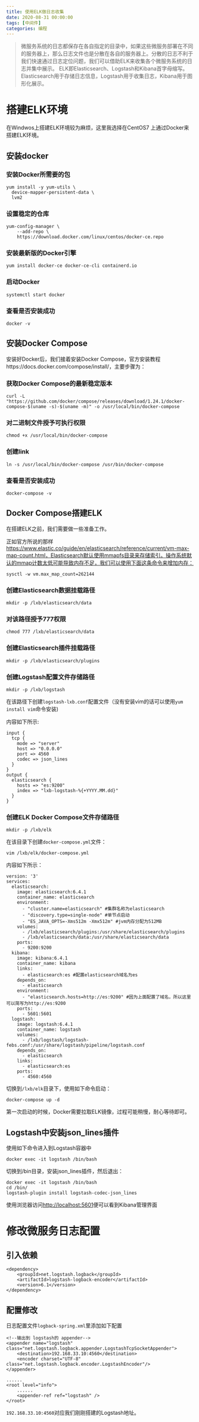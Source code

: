 ```yaml
---
title: 使用ELK做日志收集
date: 2020-08-31 00:00:00
tags: [中间件]
categories: 编程
---
```


>  微服务系统的日志都保存在各自指定的目录中，如果这些微服务部署在不同的服务器上，那么日志文件也是分散在各自的服务器上。分散的日志不利于我们快速通过日志定位问题，我们可以借助ELK来收集各个微服务系统的日志并集中展示。 
> ELK即Elasticsearch、Logstash和Kibana首字母缩写。Elasticsearch用于存储日志信息，Logstash用于收集日志，Kibana用于图形化展示。 

# 搭建ELK环境

 在Windwos上搭建ELK环境较为麻烦，这里我选择在CentOS7 上通过Docker来搭建ELK环境。

## 安装docker

###  安装Docker所需要的包 

```
yum install -y yum-utils \
  device-mapper-persistent-data \
  lvm2
```

###  设置稳定的仓库 

```
yum-config-manager \
    --add-repo \
    https://download.docker.com/linux/centos/docker-ce.repo
```

###  安装最新版的Docker引擎 

```
yum install docker-ce docker-ce-cli containerd.io
```

###  启动Docker 

```
systemctl start docker
```

###  查看是否安装成功 

```
docker -v
```

## 安装Docker Compose

 安装好Docker后，我们接着安装Docker Compose，官方安装教程https://docs.docker.com/compose/install/，主要步骤为： 

###  获取Docker Compose的最新稳定版本 

```
curl -L "https://github.com/docker/compose/releases/download/1.24.1/docker-compose-$(uname -s)-$(uname -m)" -o /usr/local/bin/docker-compose
```

###  对二进制文件授予可执行权限 

```
chmod +x /usr/local/bin/docker-compose
```

###  创建link 

```
ln -s /usr/local/bin/docker-compose /usr/bin/docker-compose
```

### 查看是否安装成功

```
docker-compose -v
```

## Docker Compose搭建ELK

在搭建ELK之前，我们需要做一些准备工作。

正如官方所说的那样 https://www.elastic.co/guide/en/elasticsearch/reference/current/vm-max-map-count.html，Elasticsearch默认使用mmapfs目录来存储索引。操作系统默认的mmap计数太低可能导致内存不足，我们可以使用下面这条命令来增加内存：

```
sysctl -w vm.max_map_count=262144
```

###  创建Elasticsearch数据挂载路径 

```
mkdir -p /lxb/elasticsearch/data
```

###  对该路径授予777权限

```
chmod 777 /lxb/elasticsearch/data
```

###  创建Elasticsearch插件挂载路径 

```
mkdir -p /lxb/elasticsearch/plugins
```

###  创建Logstash配置文件存储路径 

```
mkdir -p /lxb/logstash
```

在该路径下创建`logstash-lxb.conf`配置文件（没有安装vim的话可以使用`yum install vim`命令安装)

内容如下所示:

```
input {
  tcp {
    mode => "server"
    host => "0.0.0.0"
    port => 4560
    codec => json_lines
  }
}
output {
  elasticsearch {
    hosts => "es:9200"
    index => "lxb-logstash-%{+YYYY.MM.dd}"
  }
}
```

###  创建ELK Docker Compose文件存储路径

```
mkdir -p /lxb/elk
```

 在该目录下创建`docker-compose.yml`文件： 

```
vim /lxb/elk/docker-compose.yml
```

 内容如下所示： 

```
version: '3'
services:
  elasticsearch:
    image: elasticsearch:6.4.1
    container_name: elasticsearch
    environment:
      - "cluster.name=elasticsearch" #集群名称为elasticsearch
      - "discovery.type=single-node" #单节点启动
      - "ES_JAVA_OPTS=-Xms512m -Xmx512m" #jvm内存分配为512MB
    volumes:
      - /lxb/elasticsearch/plugins:/usr/share/elasticsearch/plugins
      - /lxb/elasticsearch/data:/usr/share/elasticsearch/data
    ports:
      - 9200:9200
  kibana:
    image: kibana:6.4.1
    container_name: kibana
    links:
      - elasticsearch:es #配置elasticsearch域名为es
    depends_on:
      - elasticsearch
    environment:
      - "elasticsearch.hosts=http://es:9200" #因为上面配置了域名，所以这里可以简写为http://es:9200
    ports:
      - 5601:5601
  logstash:
    image: logstash:6.4.1
    container_name: logstash
    volumes:
      - /lxb/logstash/logstash-febs.conf:/usr/share/logstash/pipeline/logstash.conf
    depends_on:
      - elasticsearch
    links:
      - elasticsearch:es
    ports:
      - 4560:4560
```

 切换到`/lxb/elk`目录下，使用如下命令启动： 

```
docker-compose up -d
```

 第一次启动的时候，Docker需要拉取ELK镜像，过程可能稍慢，耐心等待即可。 

## Logstash中安装json_lines插件

 使用如下命令进入到Logstash容器中 

```
docker exec -it logstash /bin/bash
```

 切换到/bin目录，安装json_lines插件，然后退出： 

```
docker exec -it logstash /bin/bash
cd /bin/
logstash-plugin install logstash-codec-json_lines
```

 使用浏览器访问[http://localhost:5601](http://localhost:5601/)便可以看到Kibana管理界面

# 修改微服务日志配置

## 引入依赖

```
<dependency>
    <groupId>net.logstash.logback</groupId>
    <artifactId>logstash-logback-encoder</artifactId>
    <version>6.1</version>
</dependency>
```

## 配置修改

 日志配置文件`logback-spring.xml`里添加如下配置

```
<!--输出到 logstash的 appender-->
<appender name="logstash" class="net.logstash.logback.appender.LogstashTcpSocketAppender">
    <destination>192.168.33.10:4560</destination>
    <encoder charset="UTF-8" class="net.logstash.logback.encoder.LogstashEncoder"/>
</appender>

......
<root level="info">
    ......
    <appender-ref ref="logstash" />
</root>
```

 `192.168.33.10:4560`对应我们刚刚搭建的Logstash地址。